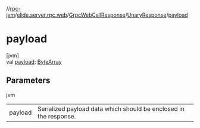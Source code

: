 //[rpc-jvm](../../../../index.md)/[elide.server.rpc.web](../../index.md)/[GrpcWebCallResponse](../index.md)/[UnaryResponse](index.md)/[payload](payload.md)

# payload

[jvm]\
val [payload](payload.md): [ByteArray](https://kotlinlang.org/api/latest/jvm/stdlib/kotlin/-byte-array/index.html)

## Parameters

jvm

| | |
|---|---|
| payload | Serialized payload data which should be enclosed in the response. |
